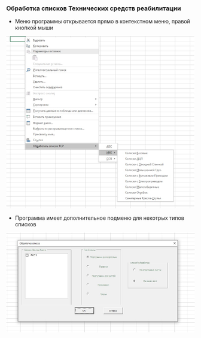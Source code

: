 ### **Обработка списков Технических средств реабилитации**

- Меню программы открывается прямо в контекстном меню, правой кнопкой мыши

![доп. меню в контекстном меню](/blob/menu.jpg)

- Программа имеет дополнительное подменю для некотрых типов списков

![подменю в для типа списка АБС](/blob/abs-menu.jpg)